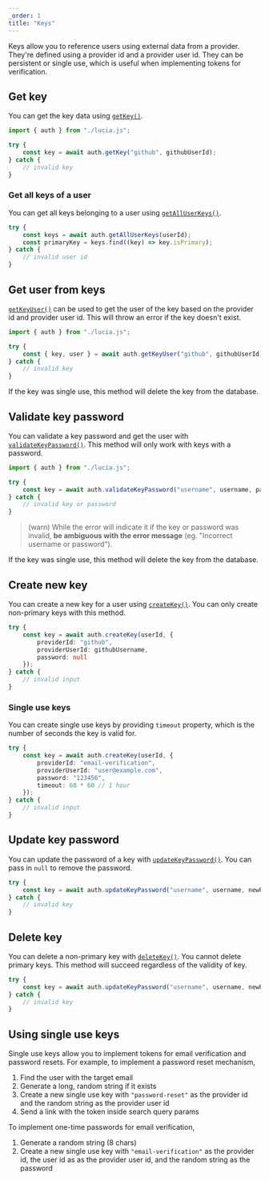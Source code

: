 ```yaml
---
_order: 1
title: "Keys"
---
```


Keys allow you to reference users using external data from a provider. They're defined using a provider id and a provider user id. They can be persistent or single use, which is useful when implementing tokens for verification.

## Get key

You can get the key data using [`getKey()`](/reference/api/server-api#getkey).

```ts
import { auth } from "./lucia.js";

try {
	const key = await auth.getKey("github", githubUserId);
} catch {
	// invalid key
}
```

### Get all keys of a user

You can get all keys belonging to a user using [`getAllUserKeys()`](/reference/api/server-api#getalluserkeys).

```ts
try {
	const keys = await auth.getAllUserKeys(userId);
	const primaryKey = keys.find((key) => key.isPrimary);
} catch {
	// invalid user id
}
```

## Get user from keys

[`getKeyUser()`](/reference/api/server-api#getkeyuser) can be used to get the user of the key based on the provider id and provider user id. This will throw an error if the key doesn't exist.

```ts
import { auth } from "./lucia.js";

try {
	const { key, user } = await auth.getKeyUser("github", githubUserId);
} catch {
	// invalid key
}
```

If the key was single use, this method will delete the key from the database.

## Validate key password

You can validate a key password and get the user with [`validateKeyPassword()`](/reference/api/server-api#validatekeypassword). This method will only work with keys with a password.

```ts
import { auth } from "./lucia.js";

try {
	const key = await auth.validateKeyPassword("username", username, password);
} catch {
	// invalid key or password
}
```

> (warn) While the error will indicate it if the key or password was invalid, **be ambiguous with the error message** (eg. "Incorrect username or password").

If the key was single use, this method will delete the key from the database.

## Create new key

You can create a new key for a user using [`createKey()`](/reference/api/server-api#createkey). You can only create non-primary keys with this method.

```ts
try {
	const key = await auth.createKey(userId, {
		providerId: "github",
		providerUserId: githubUsername,
		password: null
	});
} catch {
	// invalid input
}
```

### Single use keys

You can create single use keys by providing `timeout` property, which is the number of seconds the key is valid for.

```ts
try {
	const key = await auth.createKey(userId, {
		providerId: "email-verification",
		providerUserId: "user@example.com",
		password: "123456",
		timeout: 60 * 60 // 1 hour
	});
} catch {
	// invalid input
}
```

## Update key password

You can update the password of a key with [`updateKeyPassword()`](/reference/api/server-api#createkey). You can pass in `null` to remove the password.

```ts
try {
	const key = await auth.updateKeyPassword("username", username, newPassword);
} catch {
	// invalid key
}
```

## Delete key

You can delete a non-primary key with [`deleteKey()`](/reference/api/server-api#deletekey). You cannot delete primary keys. This method will succeed regardless of the validity of key.

```ts
try {
	const key = await auth.updateKeyPassword("username", username, newPassword);
} catch {
	// invalid key
}
```

## Using single use keys

Single use keys allow you to implement tokens for email verification and password resets. For example, to implement a password reset mechanism,

1. Find the user with the target email
2. Generate a long, random string if it exists
3. Create a new single use key with `"password-reset"` as the provider id and the random string as the provider user id
4. Send a link with the token inside search query params

To implement one-time passwords for email verification,

1. Generate a random string (8 chars)
2. Create a new single use key with `"email-verification"` as the provider id, the user id as as the provider user id, and the random string as the password
